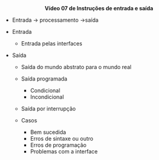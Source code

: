 <center><b>Vídeo 07 de Instruções de entrada e saída</b></center> 



- Entrada -> processamento ->saída
- Entrada
  - Entrada pelas interfaces

- Saída
  - Saída do mundo abstrato para o mundo real
  - Saída programada
    - Condicional
    - Incondicional

  - Saída por interrupção
  - Casos
    - Bem sucedida
    - Erros de sintaxe ou outro
    - Erros de programação
    - Problemas com a interface


